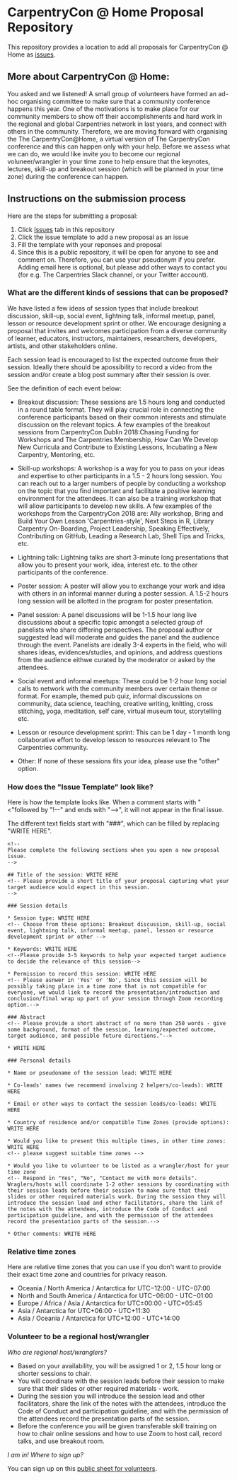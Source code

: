 # CarpentryCon @ Home Proposal Repository

This repository provides a location to add all proposals for CarpentryCon @ Home as [issues]().

## More about CarpentryCon @ Home:

You asked and we listened! A small group of volunteers have formed an ad-hoc organising committee to make sure that a community conference happens this year. One of the motivations is to make place for our community members to show off their accomplishments and hard work in the regional and global Carpentries network in last years, and connect with others in the community. Therefore, we are moving forward with organising the The CarpentryCon@Home, a virtual version of The CarpentryCon conference and this can happen only with your help. Before we assess what we can do, we would like invite you to become our regional voluneer/wrangler in your time zone to help ensure that the keynotes, lectures, skill-up and breakout session (which will be planned in your time zone) during the conference can happen. 			

## Instructions on the submission process

Here are the steps for submitting a proposal:

1. Click [Issues](https://github.com/carpentrycon/carpentryconhome-proposals/issues) tab in this repository
2. Click the issue template to add a new proposal as an issue
3. Fill the template with your reponses and proposal
4. Since this is a public repository, it will be open for anyone to see and comment on. Therefore, you can use your pseudonym if you prefer. Adding email here is optional, but please add other ways to contact you (for e.g. The Carpentries Slack channel, or your Twitter account). 

### What are the different kinds of sessions that can be proposed?

We have listed a few ideas of session types that include breakout discussion, skill-up, social event, lightning talk, informal meetup, panel, lesson or resource development sprint or other. 
We encourage designing a proposal that invites and welcomes participation from a diverse community of learner, educators, instructors, maintainers, researchers, developers, artists, and other stakeholders online.

Each session lead is encouraged to list the expected outcome from their session. Ideally there should be apossibility to record a video from the session and/or create a blog post summary after their session is over.

See the definition of each event below:

* Breakout discussion: These sessions are 1.5 hours long and conducted in a round table format. They will play crucial role in connecting the conference participants based on their common interests and stimulate discussion on the relevant topics. A few examples of the breakout sessions from CarpentryCon Dublin 2018:Chasing Funding for Workshops and The Carpentries Membership, How Can We Develop New Curricula and Contribute to Existing Lessons, Incubating a New Carpentry, Mentoring, etc. 

* Skill-up workshops: A workshop is a way for you to pass on your ideas and expertise to other participants in a 1.5 - 2 hours long session. You can reach out to a larger numbers of people by conducting a workshop on the topic that you find important and facilitate a positive learning environment for the attendees. It can also be a training workshop that will allow participants to develop new skills. A few examples of the workshops from the CarpentryCon 2018 are: Ally workshop, Bring and Build Your Own Lesson 'Carpentries-style', Next Steps in R, Library Carpentry On-Boarding, Project Leadership, Speaking Effectively, Contributing on GitHub, Leading a Research Lab, Shell Tips and Tricks, etc.

* Lightning talk: Lightning talks are short 3-minute long presentations that allow you to present your work, idea, interest etc. to the other participants of the conference.

* Poster session: A poster will allow you to exchange your work and idea with others in an informal manner during a poster session. A 1.5-2 hours long session will be allotted in the program for poster presentation.

* Panel session: A panel discussions will be 1-1.5 hour long live discussions about a specific topic amongst a selected group of panelists who share differing perspectives. The proposal author or suggested lead will moderate and guides the panel and the audience through the event. Panelists are ideally 3-4 experts in the field, who will shares ideas, evidences/studies, and opinions, and address questions from the audience eithwe curated by the moderator or asked by the attendees.

* Social event and informal meetups: These could be 1-2 hour long social calls to network with the community members over certain theme or format. For example, themed pub quiz, informal discussions on community, data science, teaching, creative writing, knitting, cross stitching, yoga, meditation, self care, virtual museum tour, storytelling etc.

* Lesson or resource development sprint: This can be 1 day - 1 month long collaborative effort to develop lesson to resources relevant to The Carpentries community. 

* Other: If none of these sessions fits your idea, please use the "other" option.

### How does the "Issue Template" look like?

Here is how the template looks like.
When a comment starts with "<"followed by "!--" and ends with "-->", it will not appear in the final issue.

The different text fields start with "###", which can be filled by replacing "WRITE HERE".

```
<!--
Please complete the following sections when you open a new proposal issue.
-->

## Title of the session: WRITE HERE
<!-- Please provide a short title of your proposal capturing what your target audience would expect in this session.
-->

### Session details

* Session type: WRITE HERE 
<!-- Choose from these options: Breakout discussion, skill-up, social event, lightning talk, informal meetup, panel, lesson or resource development sprint or other -->

* Keywords: WRITE HERE 
<!--Please provide 3-5 keywords to help your expected target audience to decide the relevance of this session-->

* Permission to record this session: WRITE HERE 
<!-- Please asnwer in 'Yes' or 'No', Since this session will be possibly taking place in a time zone that is not compatible for everyone, we would liek to record the presentation/introduction and conclusion/final wrap up part of your session through Zoom recording option.-->

### Abstract
<!-- Please provide a short abstract of no more than 250 words - give some background, format of the session, learning/expected outcome, target audience, and possible future directions."-->

* WRITE HERE

### Personal details

* Name or pseudoname of the session lead: WRITE HERE

* Co-leads' names (we recommend involving 2 helpers/co-leads): WRITE HERE

* Email or other ways to contact the session leads/co-leads: WRITE HERE

* Country of residence and/or compatible Time Zones (provide options): WRITE HERE

* Would you like to present this multiple times, in other time zones: WRITE HERE 
<!-- please suggest suitable time zones -->

* Would you like to volunteer to be listed as a wrangler/host for your time zone 
<!-- Respond in "Yes", "No", "Contact me with more details". Wraglers/hosts will coordinate 1-2 other sessions by coordinating with their session leads before their session to make sure that their slides or other required materials work. During the session they will introduce the session lead and other facilitators, share the link of the notes with the attendees, introduce the Code of Conduct and participation guideline, and with the permission of the attendees record the presentation parts of the session.-->

* Other comments: WRITE HERE

```

### Relative time zones

Here are relative time zones that you can use if you don't want to provide their exact time zone and countries for privacy reason.

- Oceania / North America / Antarctica for UTC−12:00 - UTC−07:00
- North and South America / Antarctica for UTC−06:00 -
UTC−01:00
- Europe / Africa / Asia / Antarctica for UTC±00:00 - UTC+05:45
- Asia / Antarctica for UTC+06:00 -
UTC+11:30
- Asia / Oceania / Antarctica for UTC+12:00 -
UTC+14:00

### Volunteer to be a regional host/wrangler

*Who are regional host/wranglers?*

- Based on your availability, you will be assigned 1 or 2, 1.5 hour long or shorter sessions to chair. 
- You will coordinate with the session leads before their session to make sure that their slides or other required materials - work. 
- During the session you will introduce the session lead and other facilitators, share the link of the notes with the attendees, introduce the Code of Conduct and participation guideline, and with the permission of the attendees record the presentation parts of the session. 
- Before the conference you will be given transferable skill training on how to chair online sessions and how to use Zoom to host call, record talks, and use breakout room.

*I am in! Where to sign up?*

You can sign up on this [public sheet for volunteers](https://docs.google.com/spreadsheets/d/13ONzgvIilIy1T_9ad_CDFmSGR_VjqEXTKyz1fit9iXA/edit?usp=sharing).

